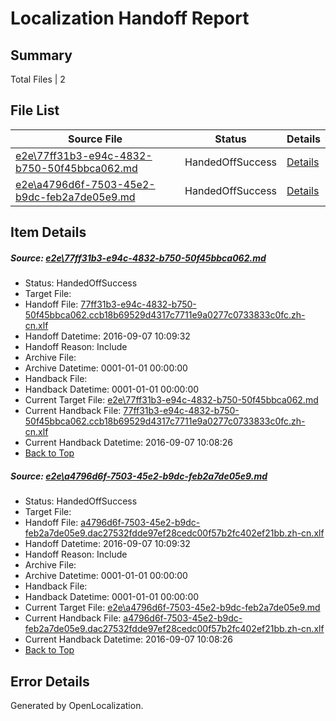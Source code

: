 # <a name='report-top'></a> Localization Handoff Report

## Summary
 Total Files | 2

## File List
 Source File | Status | Details 
 ----------- | ------ | ------- 
 [e2e\77ff31b3-e94c-4832-b750-50f45bbca062.md](https://github.com/OpenLocalizationTestOrg/ol-test0/blob/c4c7bf97784163c40ed4cd0047f19fceb8c0381f/e2e/77ff31b3-e94c-4832-b750-50f45bbca062.md) | HandedOffSuccess | [Details](#70425eac4c130bff7a197f29bf70837a858f68992)
 [e2e\a4796d6f-7503-45e2-b9dc-feb2a7de05e9.md](https://github.com/OpenLocalizationTestOrg/ol-test0/blob/c4c7bf97784163c40ed4cd0047f19fceb8c0381f/e2e/a4796d6f-7503-45e2-b9dc-feb2a7de05e9.md) | HandedOffSuccess | [Details](#1d1a0995c1baef57ecfb7f63b7417424d89be8c44)

## Item Details
##### <a name='70425eac4c130bff7a197f29bf70837a858f68992'></a> Source: [e2e\77ff31b3-e94c-4832-b750-50f45bbca062.md](https://github.com/OpenLocalizationTestOrg/ol-test0/blob/c4c7bf97784163c40ed4cd0047f19fceb8c0381f/e2e/77ff31b3-e94c-4832-b750-50f45bbca062.md)
* Status: HandedOffSuccess
* Target File: 
* Handoff File: [77ff31b3-e94c-4832-b750-50f45bbca062.ccb18b69529d4317c7711e9a0277c0733833c0fc.zh-cn.xlf](https://github.com/OpenLocalizationTestOrg/ol-test0-handoff/blob/51984d94c48c2527c3236144ba30072643f1428a/ol-handoff/OpenLocalizationTestOrg/ol-test0-zhcn/yuwzho/ht/77ff31b3-e94c-4832-b750-50f45bbca062.ccb18b69529d4317c7711e9a0277c0733833c0fc.zh-cn.xlf)
* Handoff Datetime: 2016-09-07 10:09:32
* Handoff Reason: Include
* Archive File: 
* Archive Datetime: 0001-01-01 00:00:00
* Handback File: 
* Handback Datetime: 0001-01-01 00:00:00
* Current Target File: [e2e\77ff31b3-e94c-4832-b750-50f45bbca062.md](https://github.com/OpenLocalizationTestOrg/ol-test0-zhcn/blob/6891bd324901acb7b3461033599e186cc370d3fa/e2e/77ff31b3-e94c-4832-b750-50f45bbca062.md)
* Current Handback File: [77ff31b3-e94c-4832-b750-50f45bbca062.ccb18b69529d4317c7711e9a0277c0733833c0fc.zh-cn.xlf](https://github.com/OpenLocalizationTestOrg/ol-test0-handback/blob/37e53d7bb3a5b9807d961a807f3b1bafae09a76a/ol-handback/OpenLocalizationTestOrg/ol-test0-zhcn/yuwzho/ht/77ff31b3-e94c-4832-b750-50f45bbca062.ccb18b69529d4317c7711e9a0277c0733833c0fc.zh-cn.xlf)
* Current Handback Datetime: 2016-09-07 10:08:26
* [Back to Top](#report-top)

##### <a name='1d1a0995c1baef57ecfb7f63b7417424d89be8c44'></a> Source: [e2e\a4796d6f-7503-45e2-b9dc-feb2a7de05e9.md](https://github.com/OpenLocalizationTestOrg/ol-test0/blob/c4c7bf97784163c40ed4cd0047f19fceb8c0381f/e2e/a4796d6f-7503-45e2-b9dc-feb2a7de05e9.md)
* Status: HandedOffSuccess
* Target File: 
* Handoff File: [a4796d6f-7503-45e2-b9dc-feb2a7de05e9.dac27532fdde97ef28cedc00f57b2fc402ef21bb.zh-cn.xlf](https://github.com/OpenLocalizationTestOrg/ol-test0-handoff/blob/51984d94c48c2527c3236144ba30072643f1428a/ol-handoff/OpenLocalizationTestOrg/ol-test0-zhcn/yuwzho/ht/a4796d6f-7503-45e2-b9dc-feb2a7de05e9.dac27532fdde97ef28cedc00f57b2fc402ef21bb.zh-cn.xlf)
* Handoff Datetime: 2016-09-07 10:09:32
* Handoff Reason: Include
* Archive File: 
* Archive Datetime: 0001-01-01 00:00:00
* Handback File: 
* Handback Datetime: 0001-01-01 00:00:00
* Current Target File: [e2e\a4796d6f-7503-45e2-b9dc-feb2a7de05e9.md](https://github.com/OpenLocalizationTestOrg/ol-test0-zhcn/blob/6891bd324901acb7b3461033599e186cc370d3fa/e2e/a4796d6f-7503-45e2-b9dc-feb2a7de05e9.md)
* Current Handback File: [a4796d6f-7503-45e2-b9dc-feb2a7de05e9.dac27532fdde97ef28cedc00f57b2fc402ef21bb.zh-cn.xlf](https://github.com/OpenLocalizationTestOrg/ol-test0-handback/blob/37e53d7bb3a5b9807d961a807f3b1bafae09a76a/ol-handback/OpenLocalizationTestOrg/ol-test0-zhcn/yuwzho/ht/a4796d6f-7503-45e2-b9dc-feb2a7de05e9.dac27532fdde97ef28cedc00f57b2fc402ef21bb.zh-cn.xlf)
* Current Handback Datetime: 2016-09-07 10:08:26
* [Back to Top](#report-top)


## Error Details

Generated by OpenLocalization.
